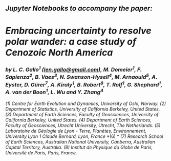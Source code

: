 ## ***Jupyter Notebooks to accompany the paper:***
    
# ***Embracing uncertainty to resolve polar wander: a case study of Cenozoic North America***

### ***by L. C. Gallo<sup>1<sup>*** *(len.gallo@gmail.com)****, M. Domeier<sup>1</sup>, F. Sapienza<sup>2</sup>, B. Vaes<sup>3</sup>, N. Swanson-Hysell<sup>4</sup>, M. Arnaould<sup>5</sup>, A. Eyster,  D. Gürer<sup>7</sup>, A. Kiraly<sup>1</sup>, B. Robert<sup>8</sup>, T. Rolf<sup>1</sup>, G. Shephard<sup>1</sup>,  A. van der Boon<sup>1</sup>, L. Wu and Y. Zhang<sup>4</sup>***


*(1) Centre for Earth Evolution and Dynamics, University of Oslo, Norway.*
*(2) Department of Statistics, University of California Berkeley, United States.*
*(3) Department of Earth Sciences, Faculty of Geosciences, University of California Berkeley, United States.*
*(4) Department of Earth Sciences, Faculty of Geosciences, Utrecht University, Utrecht, The Netherlands.*
*(5) Laboratoire de Géologie de Lyon - Terre, Planètes, Environnement, University Lyon 1 Claude Bernard, Lyon, France*
*(6) *
*(7) Research School of Earth Sciences, Australian National University, Canberra, Australian Capital Territory, Australia.*
*(8) Institut de Physique du Globe de Paris, Université de Paris, Paris, France.*
